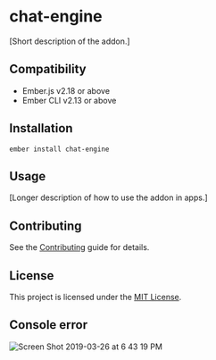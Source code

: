 chat-engine
==============================================================================

[Short description of the addon.]


Compatibility
------------------------------------------------------------------------------

* Ember.js v2.18 or above
* Ember CLI v2.13 or above


Installation
------------------------------------------------------------------------------

```
ember install chat-engine
```


Usage
------------------------------------------------------------------------------

[Longer description of how to use the addon in apps.]


Contributing
------------------------------------------------------------------------------

See the [Contributing](CONTRIBUTING.md) guide for details.


License
------------------------------------------------------------------------------

This project is licensed under the [MIT License](LICENSE.md).

## Console error
![Screen Shot 2019-03-26 at 6 43 19 PM](https://user-images.githubusercontent.com/18757727/55039112-54d1d700-4ff9-11e9-8d2a-4e6a749e9099.png)
